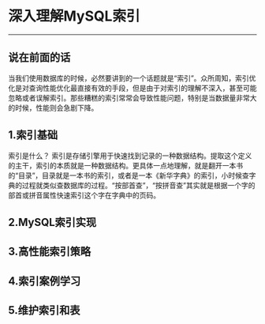 # 深入理解MySQL索引 #

----------

## 说在前面的话 ##

当我们使用数据库的时候，必然要讲到的一个话题就是“索引”。众所周知，索引优化是对查询性能优化最直接有效的手段，但是由于对索引的理解不深入，甚至可能忽略或者误解索引。那些糟糕的索引常常会导致性能问题，特别是当数据量非常大的时候，性能则会急剧下降。

## 1.索引基础 ##
索引是什么？
索引是存储引擎用于快速找到记录的一种数据结构。提取这个定义的主干，索引的本质就是一种数据结构。更具体一点地理解，就是翻开一本书的“目录”，目录就是一本书的索引，或者是一本《新华字典》的索引，小时候查字典的过程就类似查数据库的过程。“按部首查”，“按拼音查”其实就是根据一个字的部首或拼音属性快速索引这个字在字典中的页码。
## 2.MySQL索引实现 ##
## 3.高性能索引策略 ##
## 4.索引案例学习 ##
## 5.维护索引和表 ##





